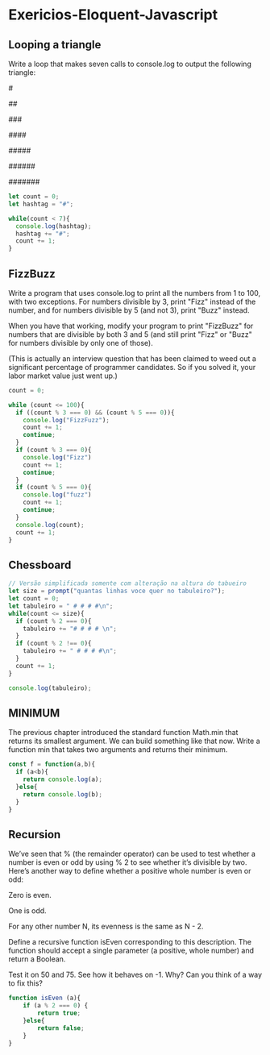 # Exericios-Eloquent-Javascript

## Looping a triangle
Write a loop that makes seven calls to console.log to output the following triangle:

\#

\##

\###

\####

\#####

\######

#######

```javascript
let count = 0;
let hashtag = "#";

while(count < 7){
  console.log(hashtag);
  hashtag += "#";
  count += 1;
}
```

## FizzBuzz

Write a program that uses console.log to print all the numbers from 1 to 100, with two exceptions. For numbers divisible by 3, print "Fizz" instead of the number, and for numbers divisible by 5 (and not 3), print "Buzz" instead.

When you have that working, modify your program to print "FizzBuzz" for numbers that are divisible by both 3 and 5 (and still print "Fizz" or "Buzz" for numbers divisible by only one of those).

(This is actually an interview question that has been claimed to weed out a significant percentage of programmer candidates. So if you solved it, your labor market value just went up.)

```Javascript
count = 0;

while (count <= 100){
  if ((count % 3 === 0) && (count % 5 === 0)){ 
  	console.log("FizzFuzz");
    count += 1;
    continue;
  }
  if (count % 3 === 0){
    console.log("Fizz")
    count += 1;
    continue;
  }
  if (count % 5 === 0){
    console.log("fuzz")
    count += 1;
    continue;
  }
  console.log(count);
  count += 1;
}
```



## Chessboard







```Javascript
// Versão simplificada somente com alteração na altura do tabueiro
let size = prompt("quantas linhas voce quer no tabuleiro?");
let count = 0;
let tabuleiro = " # # # #\n";
while(count <= size){
  if (count % 2 === 0){
    tabuleiro += "# # # # \n";
  }
  if (count % 2 !== 0){
    tabuleiro += " # # # #\n";
  }
  count += 1;	 
}

console.log(tabuleiro);
```


## MINIMUM

The previous chapter introduced the standard function Math.min that returns its smallest argument. We can build something like that now. Write a function min that takes two arguments and returns their minimum.

```javascript
const f = function(a,b){
  if (a<b){
  	return console.log(a);
  }else{
  	return console.log(b);
  }
}  
```

## Recursion

We’ve seen that % (the remainder operator) can be used to test whether a number is even or odd by using % 2 to see whether it’s divisible by two. Here’s another way to define whether a positive whole number is even or odd:

Zero is even.

One is odd.

For any other number N, its evenness is the same as N - 2.

Define a recursive function isEven corresponding to this description. The function should accept a single parameter (a positive, whole number) and return a Boolean.

Test it on 50 and 75. See how it behaves on -1. Why? Can you think of a way to fix this?

```javascript
function isEven (a){
	if (a % 2 === 0) {
    	return true;
    }else{
    	return false;
    }
}
```

